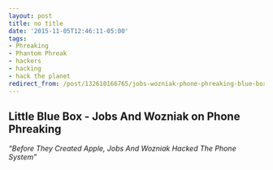 ```yaml
---
layout: post
title: no title
date: '2015-11-05T12:46:11-05:00'
tags:
- Phreaking
- Phantom Phreak
- hackers
- hacking
- hack the planet
redirect_from: /post/132610166765/jobs-wozniak-phone-phreaking-blue-box-hacking-espn
---
```

  

## Little Blue Box - Jobs And Wozniak on Phone Phreaking

_“Before They Created Apple, Jobs And Wozniak Hacked The Phone System”&nbsp;_
